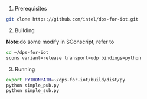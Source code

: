 1. Prerequisites
```bash
git clone https://github.com/intel/dps-for-iot.git
```
2. Building
  
  **Note**:do some modify in SConscript, refer to
```bash
cd ~/dps-for-iot
scons variant=release transport=udp bindings=python
```
3. Running
```bash
export PYTHONPATH=~/dps-for-iot/build/dist/py
python simple_pub.py
python simple_sub.py
```
